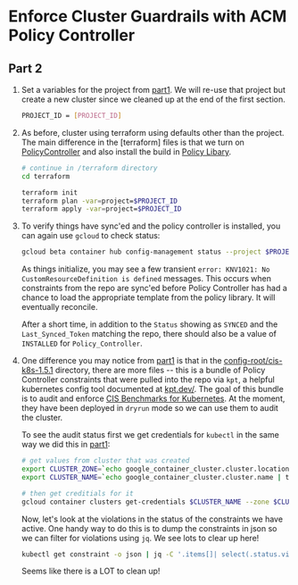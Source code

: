 # Enforce Cluster Guardrails with ACM Policy Controller

## Part 2

1. Set a variables for the project from [part1](../part1). We will re-use that project but create a new cluster since we cleaned up at the end of the first section.

    ```bash
    PROJECT_ID = [PROJECT_ID]
    ```

1. As before, cluster using terraform using defaults other than the project. The main difference in the [terraform] files is that we turn on [PolicyController](https://cloud.google.com/anthos-config-management/docs/concepts/policy-controller) and also install the build in [Policy Libary](https://cloud.google.com/anthos-config-management/docs/reference/constraint-template-library). 

    ```bash
    # continue in /terraform directory
    cd terraform

    terraform init 
    terraform plan -var=project=$PROJECT_ID
    terraform apply -var=project=$PROJECT_ID
    ```
1. To verify things have sync'ed and the policy controller is installed, you can again use `gcloud` to check status:

    ```bash
    gcloud beta container hub config-management status --project $PROJECT_ID
    ```
    As things initialize, you may see a few transient `error: KNV1021: No CustomResourceDefinition is defined` messages. This occurs when constraints from the repo are sync'ed before Policy Controller has had a chance to load the appropriate template from the policy library. It will eventually reconcile.
    
    After a short time, in addition to the `Status` showing as `SYNCED` and the `Last_Synced_Token` matching the repo, there should also be a value of `INSTALLED` for `Policy_Controller`. 
    

1. One difference you may notice from [part1](../part1) is that in the [config-root/cis-k8s-1.5.1](config-root/cis-k8s-1.5.1) directory, there are more files -- this is a bundle of Policy Controller constraints that were pulled into the repo via `kpt`, a helpful kubernetes config tool documented at [kpt.dev/](https://kpt.dev/). The goal of this bundle is to audit and enforce [CIS Benchmarks for Kubernetes](https://cloud.google.com/kubernetes-engine/docs/concepts/cis-benchmarks). At the moment, they have been deployed in `dryrun` mode so we can use them to audit the cluster. 

    To see the audit status first we get credentials for `kubectl` in the same way we did this in [part1](../part1):

    ```bash
    # get values from cluster that was created
    export CLUSTER_ZONE=`echo google_container_cluster.cluster.location | terraform console | sed s/\"//g`
    export CLUSTER_NAME=`echo google_container_cluster.cluster.name | terraform console | sed s/\"//g`

    # then get creditials for it
    gcloud container clusters get-credentials $CLUSTER_NAME --zone $CLUSTER_ZONE --project $PROJECT_ID

    ```
    Now, let's look at the violations in the status of the constraints we have active. One handy way to do this is to dump the constraints in json so we can filter for violations using `jq`. We see lots to clear up here!

    ```bash
    kubectl get constraint -o json | jq -C '.items[]| select(.status.violations)| .kind,.status.violations'
    ```
    Seems like there is a LOT to clean up!

